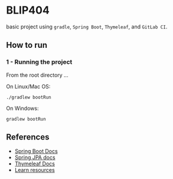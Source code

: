 # BLIP404
basic project using ```gradle```, ```Spring Boot```, ```Thymeleaf```, and ```GitLab CI```.

## How to run
### 1 - Running the project
From the root directory ...

On Linux/Mac OS:
```shell
./gradlew bootRun
```

On Windows:
```shell
gradlew bootRun
```

## References

- [Spring Boot Docs](https://docs.spring.io/spring-boot/docs/current/reference/htmlsingle/)
- [Spring JPA docs](https://docs.spring.io/spring-data/jpa/docs/current/reference/html/)
- [Thymeleaf Docs](https://www.thymeleaf.org/documentation.html)
- [Learn resources](https://learn.canterbury.ac.nz/course/view.php?id=17797&section=8)
